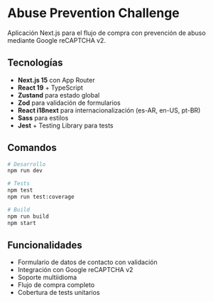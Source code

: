 # Abuse Prevention Challenge

Aplicación Next.js para el flujo de compra con prevención de abuso mediante Google reCAPTCHA v2.

## Tecnologías

- **Next.js 15** con App Router
- **React 19** + TypeScript
- **Zustand** para estado global
- **Zod** para validación de formularios
- **React i18next** para internacionalización (es-AR, en-US, pt-BR)
- **Sass** para estilos
- **Jest** + Testing Library para tests

## Comandos

```bash
# Desarrollo
npm run dev

# Tests
npm test
npm run test:coverage

# Build
npm run build
npm start
```

## Funcionalidades

- Formulario de datos de contacto con validación
- Integración con Google reCAPTCHA v2
- Soporte multiidioma
- Flujo de compra completo
- Cobertura de tests unitarios